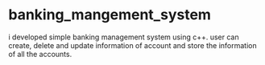 # banking_mangement_system
i developed simple banking management system using c++. user can create, delete and update information of account and store the information of all the accounts. 

